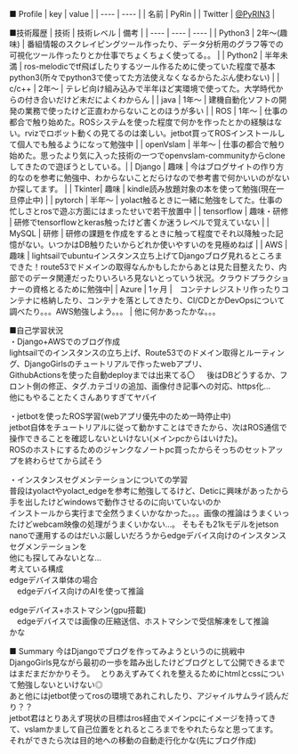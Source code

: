 ■ Profile
|  key  |  value  |
| ---- | ---- |
|  名前  |  PyRin  |
|  Twitter  |  [@PyRIN3](https://twitter.com/PyRIN3)  |

■技術履歴
| 技術 | 技術レベル | 備考 |
| ---- | ---- | ---- |
| Python3 | 2年～(趣味) | 番組情報のスクレイピングツール作ったり、データ分析用のグラフ等での可視化ツール作ったりとか仕事でちょくちょく使ってる。。 |
| Python2 | 半年未満 | ros-melodicでtf飛ばしたりするツール作るために使っていた程度で基本python3(所々でpython3で使ってた方法使えなくなるからたぶん使わない) |
| c/c++ | 2年～ | テレビ向け組み込みで半年ほど実環境で使ってた。大学時代からの付き合いだけど未だによくわからん |
| java | 1年～ | 建機自動化ソフトの開発の業務で使ったけど正直わからないことのほうが多い |
| ROS | 1年～ | 仕事の都合で触り始めた。ROSシステムを使った程度で何かを作ったとかの経験はない。rvizでロボット動くの見てるのは楽しい。jetbot買ってROSインストールして個人でも触るようになって勉強中 |
| openVslam | 半年～ | 仕事の都合で触り始めた。思ったより気に入った技術の一つでopenvslam-communityからcloneしてきたので遊ぼうとしている。|
| Django | 趣味 | 今はブログサイトの作り方的なのを参考に勉強中、わからないことだらけなので参考書で何かいいのがないか探してます。 |
| Tkinter| 趣味 | kindle読み放題対象の本を使って勉強(現在一旦停止中) |
| pytorch | 半年～ | yolact触るときに一緒に勉強をしてた。仕事の忙しさとrosで遊ぶ方面にはまったせいで若干放置中 |
| tensorflow | 趣味・研修 | 研修でtensorflowとkeras触ったけど書くか迷うレベルで覚えていない |
| MySQL | 研修 | 研修の課題を作成をするときに触って程度でそれ以降触った記憶がない。いつかはDB触りたいからどれか使いやすいのを見極めねば |
| AWS | 趣味 | lightsailでubuntuインスタンス立ち上げてDjangoブログ見れるところまできた！route53でドメインの取得なんかもしたからあとは見た目整えたり、内部でのデータ関連だったりいろいろ見ないとっていう状況。クラウドプラクショナーの資格とるために勉強中|
| Azure | 1ヶ月 |　コンテナレジストリ作ったりコンテナに格納したり、コンテナを落としてきたり、CI/CDとかDevOpsについて調べたり。。。AWS勉強しよう。。。 | 
他に何かあったかな。。。 
  
■自己学習状況  
・Django+AWSでのブログ作成  
lightsailでのインスタンスの立ち上げ、Route53でのドメイン取得とルーティング、DjangoGirlsのチュートリアルで作ったwebアプリ、  
GithubActionsを使った自動deployまでは出来てる〇 　 
後はDBどうするか、フロント側の修正、タグ.カテゴリの追加、画像付き記事への対応、https化…  
他にもやることたくさんありすぎてヤバイ  
  
・jetbotを使ったROS学習(webアプリ優先中のため一時停止中)  
jetbot自体をチュートリアルに従って動かすことはできたから、次はROS通信で操作できることを確認しないといけない(メインpcからはいけた)。  
ROSのホストにするためのジャンクなノートpc買ったからそっちのセットアップを終わらせてから試そう

・インスタンスセグメンテーションについての学習  
普段はyolactやyolact_edgeを参考に勉強してるけど、Deticに興味があったから手を出したけどwindowsで動作させるのに向いていないのか  
インストールから実行まで全然うまくいかなかった。。。画像の推論はうまくいったけどwebcam映像の処理がうまくいかない…。 
そもそも21kモデルをjetson nanoで運用するのはだいぶ厳しいだろうからedgeデバイス向けのインスタンスセグメンテーションを  
他にも探してみないとな…  
考えている構成  
edgeデバイス単体の場合  
　edgeデバイス向けのAIを使って推論  
  
edgeデバイス+ホストマシン(gpu搭載)  
　edgeデバイスでは画像の圧縮送信、ホストマシンで受信解凍をして推論  
かな  

■ Summary
今はDjangoでブログを作ってみようというのに挑戦中
DjangoGirls見ながら最初の一歩を踏み出したけどブログとして公開できるまではまだまだかかりそう。　
とりあえずみてくれを整えるためにhtmlとcssについて勉強しないといけない◎  
あと他にはjetbot使ってrosの環境であれこれしたり、アジャイルサムライ読んだり？？  
jetbot君はとりあえず現状の目標はros経由でメインpcにイメージを持ってきて、vslamかまして自己位置をとれるところまでをやれたらなと思ってます。  
それができたら次は目的地への移動の自動走行化かな(先にブログ作成)  
